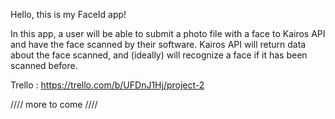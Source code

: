 Hello, this is my FaceId app!

In this app, a user will be able to submit a photo file with a face to Kairos API and have the face scanned
by their software. Kairos API will return data about the face scanned, and (ideally) will recognize a face
if it has been scanned before.


Trello : https://trello.com/b/UFDnJ1Hj/project-2



//// more to come ////

